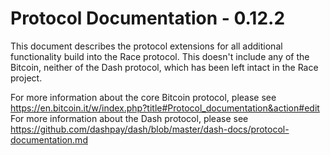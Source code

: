 Protocol Documentation - 0.12.2
=====================================

This document describes the protocol extensions for all additional functionality build into the Race protocol. This doesn't include any of the Bitcoin, neither of the Dash protocol, which has been left intact in the Race project.

For more information about the core Bitcoin protocol, please see https://en.bitcoin.it/w/index.php?title#Protocol_documentation&action#edit
For more information about the Dash protocol, please see https://github.com/dashpay/dash/blob/master/dash-docs/protocol-documentation.md

